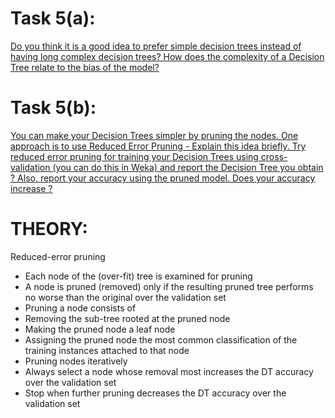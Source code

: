 # Task 5(a):
 [Do you think it is a good idea to prefer simple decision trees instead of having long complex 
decision trees? How does the complexity of a Decision Tree relate to the bias of the model?]()
# Task 5(b):
[You can make your Decision Trees simpler by pruning the nodes. One approach is to use 
Reduced Error Pruning - Explain this idea briefly. Try reduced error pruning for training your Decision Trees 
using cross-validation (you can do this in Weka) and report the Decision Tree you obtain ? Also, report your 
accuracy using the pruned model. Does your accuracy increase ?]()
# THEORY: 
Reduced-error pruning 
- Each node of the (over-fit) tree is examined for pruning 
- A node is pruned (removed) only if the resulting pruned tree performs no worse than the original over the validation set 
- Pruning a node consists of 
 - Removing the sub-tree rooted at the pruned node
 - Making the pruned node a leaf node
 - Assigning the pruned node the most common classification of the training instances attached to that node 
- Pruning nodes iteratively
 - Always select a node whose removal most increases the DT accuracy over the validation set
 - Stop when further pruning decreases the DT accuracy over the validation set 
